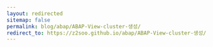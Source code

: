 ```yaml
---
layout: redirected
sitemap: false
permalink: blog/abap/ABAP-View-cluster-생성/
redirect_to: https://z2soo.github.io/abap/ABAP-View-cluster-생성/
---
```

